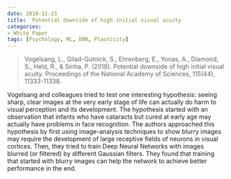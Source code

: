 ```yaml
---
date: 2018-12-23
title:  Potential downside of high initial visual acuity
categories:
- White Paper
tags: [Psychology, ML, DNN, Plasticity]
---
```

>Vogelsang, L., Gilad-Gutnick, S., Ehrenberg, E., Yonas, A., Diamond, S., Held, R., & Sinha, P. (2018). Potential downside of high initial visual acuity. Proceedings of the National Academy of Sciences, 115(44), 11333-11338.

Vogelsang and colleagues tried to test one interesting hypothesis: seeing sharp, clear images at the very early stage of life can actually do harm to visual perception and its development. The hypothesis started with an observation that infants who have cataracts but cured at early age may actually have problems in face recognition. The authors approached this hypothesis by first using image-analysis techniques to show blurry images may require the development of large receptive fields of neurons in visual cortices. Then, they tried to train Deep Neural Networks with images blurred (or filtered) by different Gaussian filters. They found that training that started with blurry images can help the network to achieve better performance in the end.